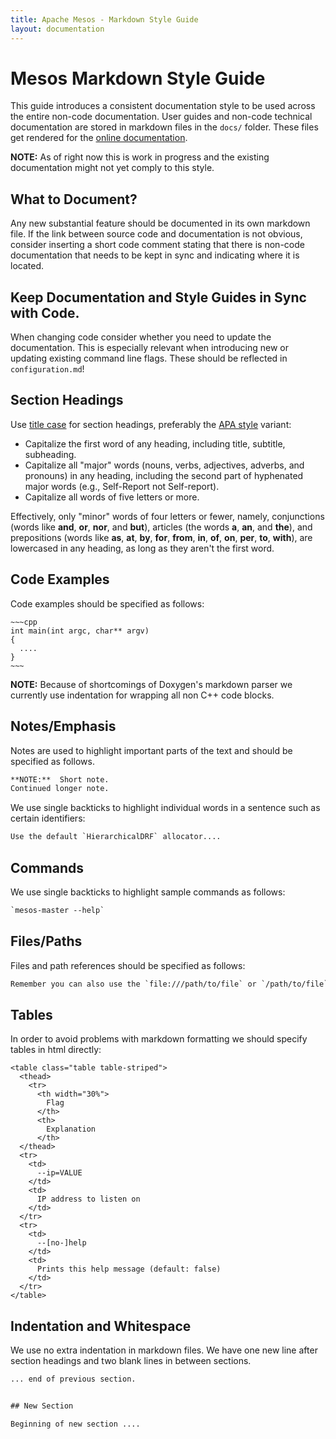 ```yaml
---
title: Apache Mesos - Markdown Style Guide
layout: documentation
---
```


# Mesos Markdown Style Guide

This guide introduces a consistent documentation style to be used across the entire non-code documentation.
User guides and non-code technical documentation are stored in markdown files in the `docs/` folder. These files get rendered for the [online documentation](http://mesos.apache.org/documentation/latest/).

**NOTE:** As of right now this is work in progress and the existing documentation might not yet comply to this style.


## What to Document?

Any new substantial feature should be documented in its own markdown file.
If the link between source code and documentation is not obvious, consider inserting a short code comment stating that there is non-code documentation that needs to be kept in sync and indicating where it is located.


## Keep Documentation and Style Guides in Sync with Code.

When changing code consider whether you need to update the documentation.
This is especially relevant when introducing new or updating existing command line flags.
These should be reflected in `configuration.md`!


## Section Headings

Use [title case](https://en.wikipedia.org/wiki/Capitalization#Title_case) for
section headings, preferably the
[APA style](http://blog.apastyle.org/apastyle/headings/) variant:

* Capitalize the first word of any heading, including title, subtitle,
  subheading.
* Capitalize all "major" words (nouns, verbs, adjectives, adverbs, and pronouns)
  in any heading, including the second part of hyphenated major words (e.g.,
  Self-Report not Self-report).
* Capitalize all words of five letters or more.

Effectively, only "minor" words of four letters or fewer, namely, conjunctions
(words like __and__, __or__, __nor__, and __but__), articles (the words __a__,
__an__, and __the__), and prepositions (words like __as__, __at__, __by__,
__for__, __from__, __in__, __of__, __on__, __per__, __to__, __with__), are
lowercased in any heading, as long as they aren't the first word.


## Code Examples

Code examples should be specified as follows:

    ~~~cpp
    int main(int argc, char** argv)
    {
      ....
    }
    ~~~

**NOTE:** Because of shortcomings of Doxygen's markdown parser we currently use indentation for wrapping all non C++ code blocks.


## Notes/Emphasis

Notes are used to highlight important parts of the text and should be specified as follows.

~~~txt
**NOTE:**  Short note.
Continued longer note.
~~~

We use single backticks to highlight individual words in a sentence such as certain identifiers:

~~~txt
Use the default `HierarchicalDRF` allocator....
~~~


## Commands

We use single backticks to highlight sample commands as follows:

~~~txt
`mesos-master --help`
~~~


## Files/Paths

Files and path references should be specified as follows:

~~~txt
Remember you can also use the `file:///path/to/file` or `/path/to/file`
~~~


## Tables

In order to avoid problems with markdown formatting we should specify tables in html directly:

    <table class="table table-striped">
      <thead>
        <tr>
          <th width="30%">
            Flag
          </th>
          <th>
            Explanation
          </th>
      </thead>
      <tr>
        <td>
          --ip=VALUE
        </td>
        <td>
          IP address to listen on
        </td>
      </tr>
      <tr>
        <td>
          --[no-]help
        </td>
        <td>
          Prints this help message (default: false)
        </td>
      </tr>
    </table>


## Indentation and Whitespace

We use no extra indentation in markdown files.
We have one new line after section headings and two blank lines
in between sections.

~~~txt
... end of previous section.


## New Section

Beginning of new section ....
~~~
